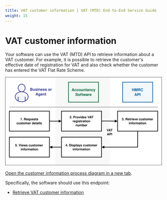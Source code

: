 ```yaml
---
title: VAT customer information | VAT (MTD) End-to-End Service Guide
weight: 15
---
```


# VAT customer information
<!--- Section owner: MTD Programme --->

Your software can use the VAT (MTD) API to retrieve information about a VAT customer. For example, it is possible to retrieve the customer's effective date of registration for VAT and also check whether the customer has entered the VAT Flat Rate Scheme.

<img src="figures/customer-information.svg" alt="Customer information process diagram" style="width:520px;" />

<a href="figures/customer-information.svg" target="blank">Open the customer information process diagram in a new tab</a>.

Specifically, the software should use this endpoint:

  * [Retrieve VAT customer information](https://developer.service.hmrc.gov.uk/api-documentation/docs/api/service/vat-api/1.0/oas/page#tag/organisations/operation/RetrieveVATCustomerInformation)
